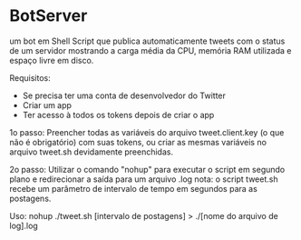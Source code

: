 # BotServer
um bot em Shell Script que publica automaticamente tweets com o status de um servidor
mostrando a carga média da CPU, memória RAM utilizada e espaço livre em disco.

Requisitos:
- Se precisa ter uma conta de desenvolvedor do Twitter
- Criar um app
- Ter acesso à todos os tokens depois de criar o app

1o passo:
Preencher todas as variáveis do arquivo tweet.client.key (o que não é obrigatório) com suas tokens, ou criar as mesmas variáveis no arquivo tweet.sh devidamente preenchidas.

2o passo:
Utilizar o comando "nohup" para executar o script em segundo plano e redirecionar a saída para um arquivo .log
nota: o script tweet.sh recebe um parâmetro de intervalo de tempo em segundos para as postagens.

Uso:
nohup ./tweet.sh [intervalo de postagens] > ./[nome do arquivo de log].log

